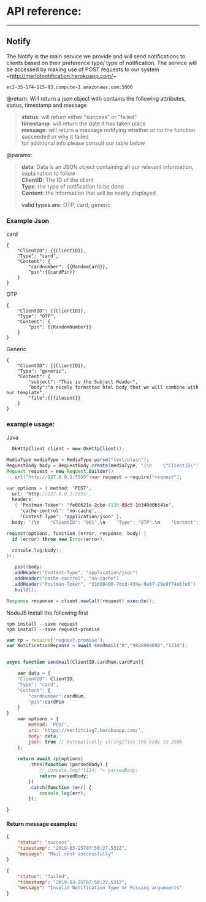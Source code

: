 # API reference:
---
## Notify
The Notify is the main service we provide and will send notifications to clients based on their preference type/ type of notification.
The service will be accessed by making use of POST requests to our system
~http://merlotnotification.herokuapp.com/~
```
ec2-35-174-115-93.compute-1.amazonaws.com:5000
```
@return: Will return a json object with contains the following attributes, status, timestamp and message
>   **status**: will return either "success" or "failed"  
>   **timestamp**: will return the date it has taken place  
>   **message**: will return a message notifying whether or no the function succeeded or why it failed   
>   for additional info please consult our table below  

@params:  
>**data**: Data is an JSON object containing all our relevant information, explaination to follow  
>**ClientID**: The ID of the client  
>**Type**: the type of notification to be done  
>**Content**: the information that will be neatly displayed  
>  
> **valid types are**: OTP, card, generic

### Example Json
card
```javasript
{
    "ClientID": {{ClientID}},
    "Type": "card",
    "Content": {
        "cardnumber": {{RandomCard}},
        "pin":{{cardPin}}
    }
}
```
OTP
```
{
    "ClientID": {{ClientID}},
    "Type": "OTP",
    "Content": {
        "pin": {{RandomNumber}}
    }
}
```
Generic
```javasript
{
    "ClientID": {{ClientID}},
    "Type": "generic",
    "Content": {
        "subject": "This is the Subject Header",
        "body":"a nicely formatted html body that we will combine with our template",
        "file":{{filesent}}
    }
}
```

### example usage: 
Java
```java
  OkHttpClient client = new OkHttpClient();

MediaType mediaType = MediaType.parse("text/plain");
RequestBody body = RequestBody.create(mediaType, "{\n    \"ClientID\": \"001\",\n    \"Type\": \"OTP\",\n    \"Content\": {\n        \"pin\": {{RandomNumber}}\n    }\n}");
Request request = new Request.Builder()
  .url("http://127.0.0.1:5555")var request = require("request");

var options = { method: 'POST',
  url: 'http://127.0.0.1:5555',
  headers: 
   { 'Postman-Token': 'fe00621e-2cbe-4120-83c5-1b340d0b541e',
     'cache-control': 'no-cache',
     'Content-Type': 'application/json' },
  body: '{\n    "ClientID": "001",\n    "Type": "OTP",\n    "Content": {\n        "pin": {{RandomNumber}}\n    }\n}' };

request(options, function (error, response, body) {
  if (error) throw new Error(error);

  console.log(body);
});

  .post(body)
  .addHeader("Content-Type", "application/json")
  .addHeader("cache-control", "no-cache")
  .addHeader("Postman-Token", "316d8406-7dcd-434e-9e87-29e9f74e6fe6")
  .build();

Response response = client.newCall(request).execute();
```
NodeJS
install the following first 
```
npm install --save request
npm install --save request-promise
```
```javascript
var rp = require('request-promise');
var NotificationReponse = await sendmail("8","9898989898","1234");


async function sendmail(ClientID,cardNum,cardPin){

	var data = {
    "ClientID": ClientID,
    "Type": "card",
    "Content": {
        "cardnumber":cardNum,
        "pin":cardPin
    }
}
	var options = {
	    method: 'POST',
	    uri: 'https://merlotcisg7.herokuapp.com/',
	    body: data,
	    json: true // Automatically stringifies the body to JSON
	};
	 
	return await rp(options)
	    .then(function (parsedBody) {
	        // console.log("l134: "+ parsedBody)
	        return parsedBody;
	    })
	    .catch(function (err) {
	        console.log(err);
	    });

}


```
#### Return message examples:
```JSON
{
    "status": "success",
    "timestamp": "2019-03-25T07:50:27.531Z",
    "message": "Mail sent successfully"
}
```
```JSON
{
    "status": "failed",
    "timestamp": "2019-03-25T07:50:27.531Z",
    "message": "Invalid Notification Type or Missing arguements"
}
```
